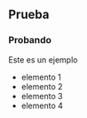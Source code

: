 ## Prueba
### Probando
 Este es un ejemplo 
 - elemento 1
 - elemento 2
 - elemento 3
  - elemento 4
